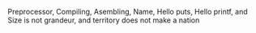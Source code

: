Preprocessor, Compiling, Asembling, Name, Hello puts, Hello printf, and Size is not grandeur, and territory does not make a nation
